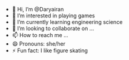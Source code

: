 - 👋 Hi, I’m @Daryairan
- 👀 I’m interested in playing games 
- 🌱 I’m currently learning engineering science 
- 💞️ I’m looking to collaborate on ...
- 📫 How to reach me ...
- 😄 Pronouns: she/her
- ⚡ Fun fact: I like figure skating 

<!---
Daryairan/Daryairan is a ✨ special ✨ repository because its `README.md` (this file) appears on your GitHub profile.
You can click the Preview link to take a look at your changes.
--->
